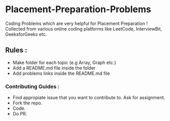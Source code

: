# Placement-Preparation-Problems

Coding Problems which are very helpful for Placement Preparation !
Collected from various online coding platforms like LeetCode, InterviewBit, GeeksforGeeks etc.

## Rules :

-   Make folder for each topic (e.g Array, Graph etc.)
-   Add a README.md file inside the folder
-   Add problems links inside the README.md file

### Contributing Guides :

-   Find appropiate issue that you want to contribute to. Ask for assignment.
-   Fork the repo.
-   Code.
-   Do PR.
